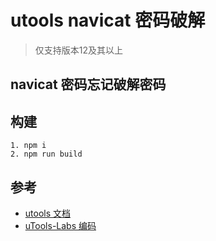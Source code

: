 # utools navicat 密码破解

> 仅支持版本12及其以上

## navicat 密码忘记破解密码


## 构建
```angular2html
1. npm i
2. npm run build
```

## 参考
* [utools 文档](https://u.tools/docs/developer/welcome.html)
* [uTools-Labs 编码](https://github.com/uTools-Labs/utools-code-helper)